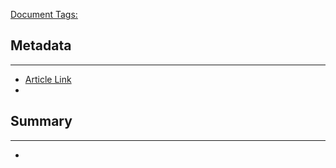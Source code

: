 <u>Document Tags:</u> 
## Metadata
---
- [Article Link](https://www.youtube.com/watch?v=2RkhQsGCXco)
- 
## Summary
---
- 